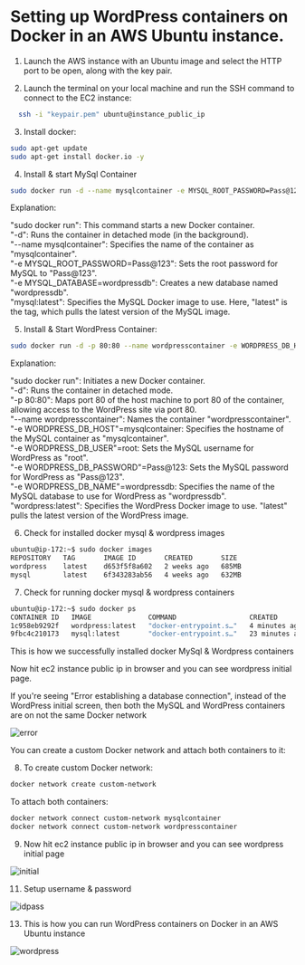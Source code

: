 # Setting up WordPress containers on Docker in an AWS Ubuntu instance.

1. Launch the AWS instance with an Ubuntu image and select the HTTP port to be open, along with the key pair.

2. Launch the terminal on your local machine and run the SSH command to connect to the EC2 instance:
```bash
  ssh -i "keypair.pem" ubuntu@instance_public_ip
```

3. Install docker: 
```bash
sudo apt-get update
sudo apt-get install docker.io -y
```
4. Install & start MySql Container
```bash
sudo docker run -d --name mysqlcontainer -e MYSQL_ROOT_PASSWORD=Pass@123 -e MYSQL_DATABASE=wordpressdb mysql:latest
```
Explanation:

"sudo docker run": This command starts a new Docker container.  
"-d": Runs the container in detached mode (in the background).  
"--name mysqlcontainer": Specifies the name of the container as "mysqlcontainer".  
"-e MYSQL_ROOT_PASSWORD=Pass@123": Sets the root password for MySQL to "Pass@123".  
"-e MYSQL_DATABASE=wordpressdb": Creates a new database named "wordpressdb".  
"mysql:latest": Specifies the MySQL Docker image to use. Here, "latest" is the tag, which pulls the latest version of the MySQL image.

5. Install & Start WordPress Container:
```bash
sudo docker run -d -p 80:80 --name wordpresscontainer -e WORDPRESS_DB_HOST=mysqlcontainer -e WORDPRESS_DB_USER=root -e WORDPRESS_DB_PASSWORD=Pass@123 -e WORDPRESS_DB_NAME=wordpressdb wordpress:latest
```
Explanation:

"sudo docker run": Initiates a new Docker container.  
"-d": Runs the container in detached mode.  
"-p 80:80": Maps port 80 of the host machine to port 80 of the container, allowing access to the WordPress site via port 80.  
"--name wordpresscontainer": Names the container "wordpresscontainer".  
"-e WORDPRESS_DB_HOST"=mysqlcontainer: Specifies the hostname of the MySQL container as "mysqlcontainer".  
"-e WORDPRESS_DB_USER"=root: Sets the MySQL username for WordPress as "root".  
"-e WORDPRESS_DB_PASSWORD"=Pass@123: Sets the MySQL password for WordPress as "Pass@123".  
"-e WORDPRESS_DB_NAME"=wordpressdb: Specifies the name of the MySQL database to use for WordPress as "wordpressdb".  
"wordpress:latest": Specifies the WordPress Docker image to use. "latest" pulls the latest version of the WordPress image.

6. Check for installed docker mysql & wordpress images
```bash
ubuntu@ip-172:~$ sudo docker images
REPOSITORY   TAG       IMAGE ID       CREATED       SIZE
wordpress    latest    d653f5f8a602   2 weeks ago   685MB
mysql        latest    6f343283ab56   4 weeks ago   632MB
```

7. Check for running docker mysql & wordpress containers
```bash
ubuntu@ip-172:~$ sudo docker ps
CONTAINER ID   IMAGE              COMMAND                  CREATED          STATUS          PORTS                               NAMES
1c958eb9292f   wordpress:latest   "docker-entrypoint.s…"   4 minutes ago    Up 4 minutes    0.0.0.0:80->80/tcp, :::80->80/tcp   wordpresscontainer
9fbc4c210173   mysql:latest       "docker-entrypoint.s…"   23 minutes ago   Up 23 minutes   3306/tcp, 33060/tcp                 mysqlcontainer
```

This is how we successfully installed docker MySql & Wordpress containers

Now hit ec2 instance public ip in browser and you can see wordpress initial page.

If you're seeing "Error establishing a database connection", instead of the WordPress initial screen, then both the MySQL and WordPress containers are on not the same Docker network

![error](https://github.com/stark303test/DevOps/blob/master/Docker/images/error.jpg)

You can create a custom Docker network and attach both containers to it:

8. To create custom Docker network: 
```bash
docker network create custom-network
```

To attach both containers:
```bash
docker network connect custom-network mysqlcontainer
docker network connect custom-network wordpresscontainer
```

9. Now hit ec2 instance public ip in browser and you can see wordpress initial page
    
![initial](https://github.com/stark303test/DevOps/blob/master/Docker/images/initial.jpg)

11. Setup username & password
    
![idpass](https://github.com/stark303test/DevOps/blob/master/Docker/images/id_pass_setup.jpg)

13. This is how you can run WordPress containers on Docker in an AWS Ubuntu instance
    
![wordpress](https://github.com/stark303test/DevOps/blob/master/Docker/images/wordpress.jpg)
